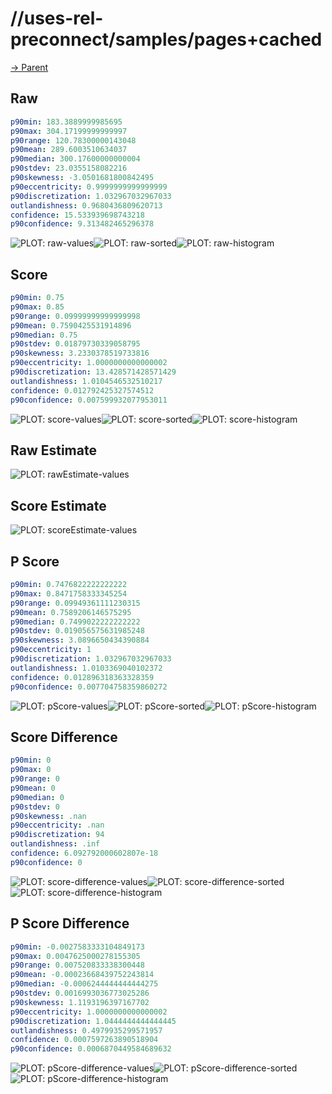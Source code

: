 
# //uses-rel-preconnect/samples/pages+cached

[→ Parent](../..)


## Raw


```yaml
p90min: 183.3889999985695
p90max: 304.17199999999997
p90range: 120.78300000143048
p90mean: 289.6003510634037
p90median: 300.17600000000004
p90stdev: 23.0355158082216
p90skewness: -3.0501681800842495
p90eccentricity: 0.9999999999999999
p90discretization: 1.032967032967033
outlandishness: 0.9680436809620713
confidence: 15.533939698743218
p90confidence: 9.313482465296378

```

![PLOT: raw-values](./raw/values.svg)![PLOT: raw-sorted](./raw/sorted.svg)![PLOT: raw-histogram](./raw/histogram.svg)
## Score


```yaml
p90min: 0.75
p90max: 0.85
p90range: 0.09999999999999998
p90mean: 0.7590425531914896
p90median: 0.75
p90stdev: 0.01879730339058795
p90skewness: 3.2330378519733816
p90eccentricity: 1.0000000000000002
p90discretization: 13.428571428571429
outlandishness: 1.0104546532510217
confidence: 0.012792425327574512
p90confidence: 0.007599932077953011

```

![PLOT: score-values](./score/values.svg)![PLOT: score-sorted](./score/sorted.svg)![PLOT: score-histogram](./score/histogram.svg)
## Raw Estimate

![PLOT: rawEstimate-values](./rawEstimate/values.svg)
## Score Estimate

![PLOT: scoreEstimate-values](./scoreEstimate/values.svg)
## P Score


```yaml
p90min: 0.7476822222222222
p90max: 0.8471758333345254
p90range: 0.09949361111230315
p90mean: 0.7589206146575295
p90median: 0.7499022222222222
p90stdev: 0.019056575631985248
p90skewness: 3.0896650434390884
p90eccentricity: 1
p90discretization: 1.032967032967033
outlandishness: 1.0103369040102372
confidence: 0.012896318363328359
p90confidence: 0.007704758359860272

```

![PLOT: pScore-values](./pScore/values.svg)![PLOT: pScore-sorted](./pScore/sorted.svg)![PLOT: pScore-histogram](./pScore/histogram.svg)
## Score Difference


```yaml
p90min: 0
p90max: 0
p90range: 0
p90mean: 0
p90median: 0
p90stdev: 0
p90skewness: .nan
p90eccentricity: .nan
p90discretization: 94
outlandishness: .inf
confidence: 6.092792000602807e-18
p90confidence: 0

```

![PLOT: score-difference-values](./score-difference/values.svg)![PLOT: score-difference-sorted](./score-difference/sorted.svg)![PLOT: score-difference-histogram](./score-difference/histogram.svg)
## P Score Difference


```yaml
p90min: -0.0027583333104849173
p90max: 0.0047625000278155305
p90range: 0.007520833338300448
p90mean: -0.00023668439752243814
p90median: -0.0006244444444444275
p90stdev: 0.0016993036773025286
p90skewness: 1.1193196397167702
p90eccentricity: 1.0000000000000002
p90discretization: 1.0444444444444445
outlandishness: 0.4979935299571957
confidence: 0.0007597263890518904
p90confidence: 0.0006870449584689632

```

![PLOT: pScore-difference-values](./pScore-difference/values.svg)![PLOT: pScore-difference-sorted](./pScore-difference/sorted.svg)![PLOT: pScore-difference-histogram](./pScore-difference/histogram.svg)